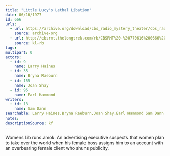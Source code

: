 ```yaml
---
title: "Little Lucy's Lethal Libation"
date: 06/16/1977
id: 666
urls: 
  - url: https://archive.org/download/cbs_radio_mystery_theater/cbs_radio_mystery_theater-0651-0700.zip/cbs_radio_mystery_theater-0651-0700%2Fcbsrmt_0666_lucys_lethal_libation.mp3
    source: archive-org
  - url: http://cbsrmt.thelongtrek.com/rb/CBSRMT%20-%20770616%200666%20Little%20Lucy%27s%20Lethal%20Libation_WLNH-FM_rb.mp3
    source: kl-rb
tags: 
multipart: 0
actors:  
  - id: 9
    name: Larry Haines  
  - id: 35
    name: Bryna Raeburn  
  - id: 155
    name: Joan Shay  
  - id: 95
    name: Earl Hammond
writers:  
  - id: 13
    name: Sam Dann
searchable: Larry Haines,Bryna Raeburn,Joan Shay,Earl Hammond Sam Dann
notes: 
descriptionSource: kf
---
```

Womens Lib runs amok. An advertising executive suspects that women plan to take over the world when his female boss assigns him to an account with an overbearing female client who shuns publicity.